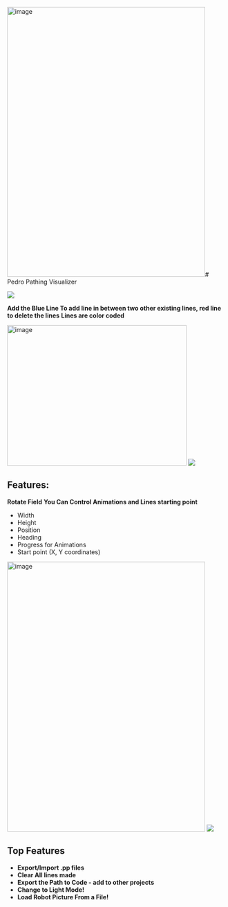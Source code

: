 <img width="458" height="624" alt="image" src="https://github.com/user-attachments/assets/db1b5f38-5448-40d0-9480-d4716883bac7" /># Pedro Pathing Visualizer

<img src="https://user-images.githubusercontent.com/73097560/115834477-dbab4500-a447-11eb-908a-139a6edaec5c.gif">


**Add the Blue Line To add line in between two other existing lines, red line to delete the lines**
**Lines are color coded**

<img width="415" height="325" alt="image" src="https://github.com/user-attachments/assets/2cdef99b-f381-4d78-a600-b3a2d177fdb5" />


<img src="https://user-images.githubusercontent.com/73097560/115834477-dbab4500-a447-11eb-908a-139a6edaec5c.gif">


## Features:

**Rotate Field**
**You Can Control Animations and Lines starting point**
* Width
* Height
* Position
* Heading
* Progress for Animations
* Start point (X, Y coordinates)

<img width="458" height="624" alt="image" src="https://github.com/user-attachments/assets/96f911ef-67b3-4309-81ac-40e8cbaf641b" />

<img src="https://user-images.githubusercontent.com/73097560/115834477-dbab4500-a447-11eb-908a-139a6edaec5c.gif">

## Top Features

* **Export/Import .pp files**
* **Clear All lines made**
* **Export the Path to Code - add to other projects**
* **Change to Light Mode!**
* **Load Robot Picture From a File!**

